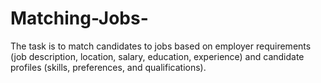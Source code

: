 # Matching-Jobs-
The task is to match candidates to jobs based on employer requirements (job description, location, salary, education, experience) and candidate profiles (skills, preferences, and qualifications).

